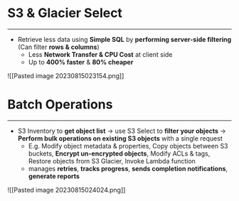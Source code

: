 # S3 & Glacier Select
---

* Retrieve less data using **Simple SQL** by **performing server-side filtering** (Can filter **rows & columns**)
	* Less **Network Transfer & CPU Cost** at client side
	* Up to **400% faster** & **80% cheaper**

![[Pasted image 20230815023154.png]]

# Batch Operations
---

* S3 Inventory to **get object list** -> use S3 Select to **filter your objects** -> **Perform bulk operations on existing S3 objects** with a single request
	* E.g. Modify object metadata & properties, Copy objects between S3 buckets, **Encrypt un-encrypted objects**, Modify ACLs & tags, Restore objects from S3 Glacier, Invoke Lambda function
	* manages **retries**, **tracks progress**, **sends completion notifications**, **generate reports**

![[Pasted image 20230815024024.png]]

